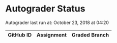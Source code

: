 # Autograder Status
Autograder last run at: October 23, 2018 at 04:20

| GitHub ID | Assignment | Graded Branch |
|-----------|------------|---------------|

